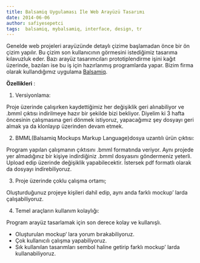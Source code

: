 ```yaml
---
title: Balsamiq Uygulaması İle Web Arayüzü Tasarımı
date: 2014-06-06
author: safiyesepetci
tags:  balsamiq, mybalsamiq, interface, design, tr
---
```

Genelde web projeleri arayüzünde detaylı çizime başlamadan önce bir ön çizim yapılır. Bu çizim son kullanıcının görmesini istediğimiz tasarıma kılavuzluk eder. Bazı arayüz tasarımcıları prototiplendirme işini kağıt üzerinde, bazıları ise bu iş için hazırlanmış programlarda yapar. Bizim firma olarak kullandığımız uygulama [Balsamiq](http://www.mybalsamiq.com).

**Özellikleri** :

1. Versiyonlama:

Proje üzerinde çalışırken kaydettiğimiz her değişiklik geri alınabiliyor ve .bmml çıktısı indirilmeye hazır bir şekilde bizi bekliyor. Diyelim ki 3 hafta öncesinin çalışmasına geri dönmek istiyoruz, yapacağımız şey dosyayı geri almak ya da klonlayıp üzerinden devam etmek.

2. BMML(Balsamiq Mockups Markup Language)dosya uzantılı ürün çıktısı:

Program yapılan çalışmanın çıktısını .bmml formatında veriyor. Aynı projede yer almadığınız bir kişiye indirdiğiniz .bmml dosyasını göndermeniz yeterli. Upload edip üzerinde değişiklik yapabilecektir. İstersek pdf formatlı olarak da dosyayı indirebiliyoruz.

3. Proje üzerinde çoklu çalışma ortamı;

Oluşturduğunuz projeye kişileri dahil edip, aynı anda farklı mockup’ larda çalışabiliyoruz.

4. Temel araçların kullanım kolaylığı:

Program arayüz tasarlamak için son derece kolay ve kullanışlı.

- Oluşturulan mockup‘ lara yorum bırakabiliyoruz.
- Çok kullanıcılı çalışma yapabiliyoruz.
- Sık kullanılan tasarımları sembol haline getirip farklı mockup’ larda kullanabiliyoruz.

